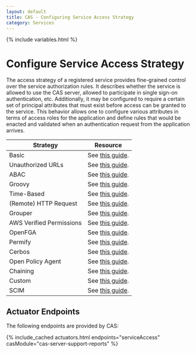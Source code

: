 ```yaml
---
layout: default
title: CAS - Configuring Service Access Strategy
category: Services
---
```


{% include variables.html %}

# Configure Service Access Strategy

The access strategy of a registered service provides fine-grained control over the service authorization 
rules. It describes whether the service is allowed to use the CAS server, allowed to participate in
single sign-on authentication, etc. Additionally, it may be configured to require a certain set of 
principal attributes that must exist before access can be granted to the service. This behavior allows 
one to configure various attributes in terms of access roles for the application and define rules that 
would be enacted and validated when an authentication request from the application arrives.

| Strategy                 | Resource                                                                |
|--------------------------|-------------------------------------------------------------------------|
| Basic                    | See [this guide](Service-Access-Strategy-Basic.html).                   |
| Unauthorized URLs        | See [this guide](Service-Access-Strategy-URL.html).                     |
| ABAC                     | See [this guide](Service-Access-Strategy-ABAC.html).                    |
| Groovy                   | See [this guide](Service-Access-Strategy-Groovy.html).                  |
| Time-Based               | See [this guide](Service-Access-Strategy-Time.html).                    |
| (Remote) HTTP Request    | See [this guide](Service-Access-Strategy-Http.html).                    |
| Grouper                  | See [this guide](Service-Access-Strategy-Grouper.html).                 |
| AWS Verified Permissions | See [this guide](Service-Access-Strategy-AWS-VerifiedPermissions.html). |
| OpenFGA                  | See [this guide](Service-Access-Strategy-OpenFGA.html).                 |
| Permify                  | See [this guide](Service-Access-Strategy-Permify.html).                 |
| Cerbos                   | See [this guide](Service-Access-Strategy-Cerbos.html).                  |
| Open Policy Agent        | See [this guide](Service-Access-Strategy-OpenPolicyAgent.html).         |
| Chaining                 | See [this guide](Service-Access-Strategy-Chain.html).                   |
| Custom                   | See [this guide](Service-Access-Strategy-Custom.html).                  |
| SCIM                     | See [this guide](Service-Access-Strategy-SCIM.html).                    |

## Actuator Endpoints

The following endpoints are provided by CAS:

{% include_cached actuators.html endpoints="serviceAccess" casModule="cas-server-support-reports" %}
